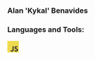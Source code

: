 ### Alan 'Kykal' Benavides

### Languages and Tools:
[<img align="left" alt="JavaScript" width="26px" src="https://raw.githubusercontent.com/github/explore/main/topics/javascript/javascript.png" />][JavaScriptSite]





<br/>
<br/>

[JavaScriptSite]: https://developer.mozilla.org/en-US/docs/Web/JavaScriptw